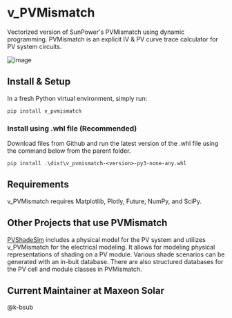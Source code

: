 # v_PVMismatch
 Vectorized version of SunPower's PVMismatch using dynamic programming. PVMismatch is an explicit IV & PV curve trace calculator for PV system circuits.

 ![image](https://github.com/user-attachments/assets/35ae7565-d3ab-4123-9100-d77006e95215)


## Install & Setup
In a fresh Python virtual environment, simply run:

```
pip install v_pvmismatch
```

### Install using .whl file (Recommended)
Download files from Github and run the latest version of the .whl file using the command below from the parent folder.

```
pip install .\dist\v_pvmismatch-<version>-py3-none-any.whl
```

## Requirements

v_PVMismatch requires Matplotlib, Plotly, Future, NumPy, and SciPy.

## Other Projects that use PVMismatch

[PVShadeSim](https://github.com/Maxeon-RnD/PVShadeSim) includes a physical model for the PV system and utilizes v_PVMismatch for the electrical modeling. It allows for modeling physical representations of shading on a PV module. Various shade scenarios can be generated with an in-buit database. There are also structured databases for the PV cell and module classes in PVMismatch.

## Current Maintainer at Maxeon Solar

@k-bsub
